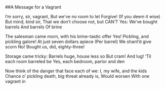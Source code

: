 ##A Message for a Vagrant

I’m sorry, sir, vagrant,
But we’ve no room to let
Forgive!
(If you deem it wise)
But mind, kind sir,
That we don’t choose not, but CAN’T
Yes:
We’ve bought barrels
And barrels
Of brine

The salesman came morn, with his brine-tastic offer
Yes!
Pickling, and pickling galore!
At just seven dollars apiece
(Per barrel)
We shant’d give scorn
No! Bought us, did, eighty-three!

Storage came tricky:
Barrels huge, house less so
But cram!
And lug!
‘Til each room barreled be
Yes, each bedroom, parlor and den

Now think of the danger that face each of we:
I, my wife, and the kids
Chance o’ pickling death, big threat already is,
Would worsen
With one vagrant in

[//]: # (METAyear:2004)
